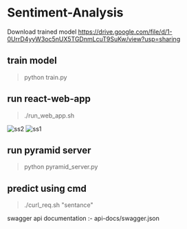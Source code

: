 # Sentiment-Analysis

Download trained model https://drive.google.com/file/d/1-0UrrD4yyW3oc5nUX5TGDnmLcuT9SuKw/view?usp=sharing

## train model

> python train.py

## run react-web-app
> ./run_web_app.sh

![ss2](https://user-images.githubusercontent.com/33664965/102639933-c1064e00-417f-11eb-9bf7-173923be23d8.png)
![ss1](https://user-images.githubusercontent.com/33664965/102639949-c5326b80-417f-11eb-833e-35cc6809c338.png)

## run pyramid server
> python pyramid_server.py

## predict using cmd
> ./curl_req.sh "sentance"

swagger api documentation :-  api-docs/swagger.json
